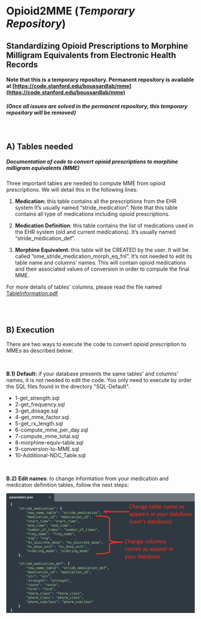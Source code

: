 # Opioid2MME (*Temporary Repository*)

## Standardizing Opioid Prescriptions to Morphine Milligram Equivalents from Electronic Health Records

#### Note that this is a temporary repository. Permanent repository is available at [https://code.stanford.edu/boussardlab/mme](https://code.stanford.edu/boussardlab/mme)
##### (*Once all issues are solved in the permanent repository, this temporary repository will be removed*)

<br />

A) Tables needed
---------------

##### Documentation of code to convert opioid prescriptions to morphine milligram equivalents (MME)
Three important tables are needed to compute MME from opioid prescriptions. We will detail this in the following lines:

1.	**Medication:** this table contains all the prescriptions from the EHR system It’s usually named “stride_medication”. Note that this table contains all type of medications including opioid prescriptions. 

2.	**Medication Definition**: this table contains the list of medications used in the EHR system (old and current medications). It’s usually named “stride_medication_def”.

3.	**Morphine Equivalent**: this table will be CREATED by the user. It will be called “ome_stride_medication_morph_eq_fnl”. It’s not needed to edit its table name and columns’ names. This will contain opioid medications and their associated values of conversion in order to compute the final MME.

For more details of tables' columns, please read the file named [TableInformation.pdf](TableInformation.pdf) 

<br />

<br />

[comment]: <> (### B Execution) 
B) Execution
---------------
There are two ways to execute the code to convert opioid prescription to MMEs as described below:

<br />

**B.1)**	**Default:** if your database presents the same tables' and columns' names, it is not needed to edit the code. You only need to execute by order the SQL files found in the directory "SQL-Default".
  - 1-get_strength.sql
  - 2-get_frequency.sql
  - 3-get_dosage.sql
  - 4-get_mme_factor.sql
  - 5-get_rx_length.sql
  - 6-compute_mme_per_day.sql
  - 7-compute_mme_total.sql
  - 8-morphine-equiv-table.sql
  - 9-conversion-to-MME.sql
  - 10-Additional-NDC_Table.sql

<br />

**B.2)**	**Edit names**: to change information from your medication and medicaton definition tables, follow the next steps: 






![Image of Parameters File](img_parameters_file.png)
